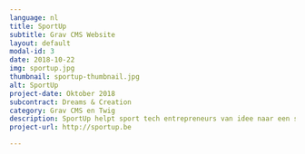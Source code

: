 ```yaml
---
language: nl
title: SportUp
subtitle: Grav CMS Website
layout: default
modal-id: 3
date: 2018-10-22
img: sportup.jpg
thumbnail: sportup-thumbnail.jpg
alt: SportUp
project-date: Oktober 2018
subcontract: Dreams & Creation
category: Grav CMS en Twig
description: SportUp helpt sport tech entrepreneurs van idee naar een succesvolle en internationale zaak.
project-url: http://sportup.be

---
```


